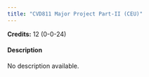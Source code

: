 ```yaml
---
title: "CVD811 Major Project Part-II (CEU)"
---
```

**Credits:** 12 (0-0-24)

#### Description
No description available.